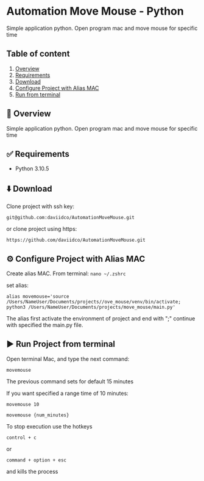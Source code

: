 # Automation Move Mouse - Python
Simple application python. Open program mac and move mouse for specific time


## Table of content
1. [Overview](https://https://github.com/daviidco/AutomationMoveMouse/#Overview)  
3. [Requirements](https://github.com/daviidco/AutomationMoveMouse/#Requirements)
2. [Download](https://github.com/daviidco/AutomationMoveMouse/#Download)
4. [Configure Project with Alias MAC](https://github.com/daviidco/AutomationMoveMouse/#ConfigurePoc)
5. [Run from terminal](https://github.com/daviidco/AutomationMoveMouse/#RunPoc")

## 	📜 Overview
Simple application python. Open program mac and move mouse for specific time

## ✅ Requirements

- Python 3.10.5


## ⬇️ Download
Clone project with ssh key:
```
git@github.com:daviidco/AutomationMoveMouse.git
```
or clone project using https:
```
https://github.com/daviidco/AutomationMoveMouse.git
```

## ⚙️ Configure Project with Alias MAC
Create alias MAC. From terminal: 
```nano ~/.zshrc```

set alias:

```alias movemouse='source /Users/NameUser/Documents/projects//ove_mouse/venv/bin/activate; python3 /Users/NameUser/Documents/projects/move_mouse/main.py'```

The alias first activate the environment of project and end with ";" continue with specified the main.py file.

## ▶️ Run Project from terminal
Open terminal Mac, and type the next command:

```movemouse```

The previous command sets for default 15 minutes

If you want specified a range time of 10 minutes:

```movemouse 10```

```movemouse {num_minutes}```

To stop execution use the hotkeys

```control + c```

or 

```command + option + esc```

and kills the process 


  

